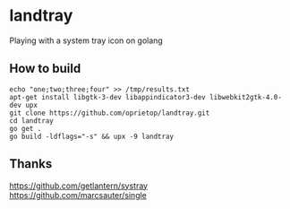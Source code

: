 # landtray
Playing with a system tray icon on golang

## How to build
```
echo "one;two;three;four" >> /tmp/results.txt
apt-get install libgtk-3-dev libappindicator3-dev libwebkit2gtk-4.0-dev upx
git clone https://github.com/oprietop/landtray.git
cd landtray
go get .
go build -ldflags="-s" && upx -9 landtray
```
## Thanks
https://github.com/getlantern/systray   
https://github.com/marcsauter/single
